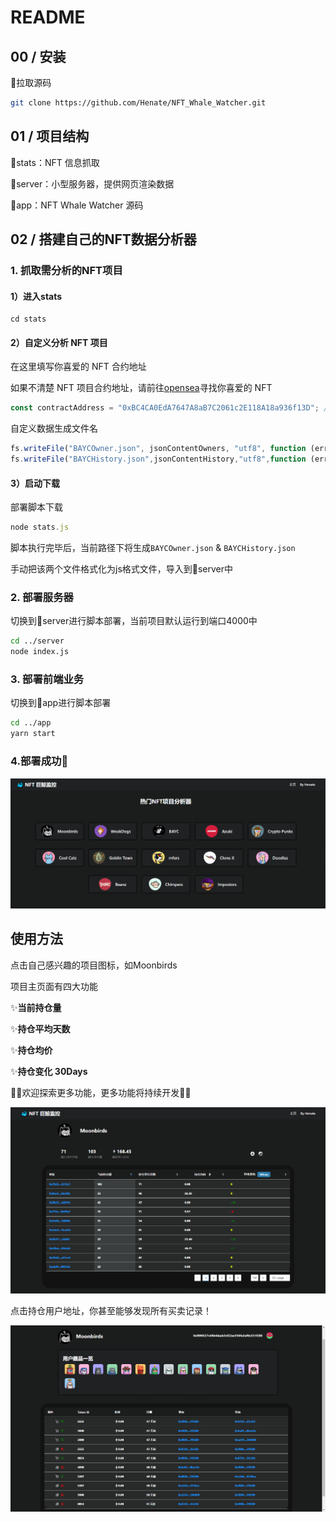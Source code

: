 # README

##  00 / 安装

🌟拉取源码

```bash
git clone https://github.com/Henate/NFT_Whale_Watcher.git
```



## 01 / 项目结构

📁stats：NFT 信息抓取

📁server：小型服务器，提供网页渲染数据

📁app：NFT Whale Watcher 源码



## 02 / 搭建自己的NFT数据分析器

### 1. 抓取需分析的NFT项目

#### 1）进入stats

```
cd stats
```

#### 2）自定义分析 NFT 项目

在这里填写你喜爱的 NFT 合约地址

如果不清楚 NFT 项目合约地址，请前往[opensea](https://opensea.io/)寻找你喜爱的 NFT

```js
const contractAddress = "0xBC4CA0EdA7647A8aB7C2061c2E118A18a936f13D"; // Bored Ape Yacht Club
```

自定义数据生成文件名

```js
fs.writeFile("BAYCOwner.json", jsonContentOwners, "utf8", function (err)
fs.writeFile("BAYCHistory.json",jsonContentHistory,"utf8",function (err)
```

#### 3）启动下载

部署脚本下载

```js
node stats.js
```

脚本执行完毕后，当前路径下将生成`BAYCOwner.json` & `BAYCHistory.json`

手动把该两个文件格式化为js格式文件，导入到📁server中



### 2. 部署服务器

切换到📁server进行脚本部署，当前项目默认运行到端口4000中

```bash
cd ../server
node index.js
```



### 3. 部署前端业务

切换到📁app进行脚本部署

```bash
cd ../app
yarn start
```



### 4.部署成功🎉

![image-20220813213721786](./image/image-20220813213721786.png)



## 使用方法

点击自己感兴趣的项目图标，如Moonbirds

项目主页面有四大功能

✨**当前持仓量**

✨**持仓平均天数**

✨**持仓均价**

✨**持仓变化 30Days**

🎈🎈欢迎探索更多功能，更多功能将持续开发🎈🎈

![image-20220813213900370](./image/image-20220813213900370.png)



点击持仓用户地址，你甚至能够发现所有买卖记录！

![image-20220813214440143](./image/image-20220813214440143.png)



